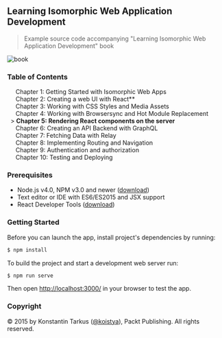## Learning Isomorphic Web Application Development

> Example source code accompanying "Learning Isomorphic Web Application Development" book

![book](https://dl.dropboxusercontent.com/u/16006521/learning-isomorphic-web-application-development.png)

### Table of Contents

&nbsp;&nbsp;&nbsp;&nbsp; Chapter 1: Getting Started with Isomorphic Web Apps<br>
&nbsp;&nbsp;&nbsp;&nbsp; Chapter 2: Creating a web UI with React**<br>
&nbsp;&nbsp;&nbsp;&nbsp; Chapter 3: Working with CSS Styles and Media Assets<br>
&nbsp;&nbsp;&nbsp;&nbsp; Chapter 4: Working with Browsersync and Hot Module Replacement<br>
&nbsp;&nbsp;> **Chapter 5: Rendering React components on the server**<br>
&nbsp;&nbsp;&nbsp;&nbsp; Chapter 6: Creating an API Backend with GraphQL<br>
&nbsp;&nbsp;&nbsp;&nbsp; Chapter 7: Fetching Data with Relay<br>
&nbsp;&nbsp;&nbsp;&nbsp; Chapter 8: Implementing Routing and Navigation<br>
&nbsp;&nbsp;&nbsp;&nbsp; Chapter 9: Authentication and authorization<br>
&nbsp;&nbsp;&nbsp;&nbsp; Chapter 10: Testing and Deploying<br>

### Prerequisites

* Node.js v4.0, NPM v3.0 and newer ([download](https://nodejs.org/en/download/))
* Text editor or IDE with ES6/ES2015 and JSX support
* React Developer Tools ([download](https://chrome.google.com/webstore/detail/react-developer-tools/fmkadmapgofadopljbjfkapdkoienihi?hl=en))

### Getting Started

Before you can launch the app, install project's dependencies by running:

```sh
$ npm install
```

To build the project and start a development web server run:

```sh
$ npm run serve
```

Then open [http://localhost:3000/](http://localhost:3000/) in your browser to test the app.

### Copyright

© 2015 by Konstantin Tarkus ([@koistya](https://twitter.com/koistya)), Packt Publishing. All rights reserved.
